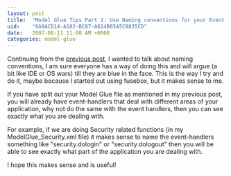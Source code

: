 ```yaml
---
layout: post
title:  "Model Glue Tips Part 2: Use Naming conventions for your Event Handlers."
uid:	"8A9ACD14-A182-BC87-A614B65A5C8835CD"
date:   2007-08-11 11:08 AM +0000
categories: model-glue
---
```

Continuing from the <a href="http://www.markdrew.co.uk/blog/index.cfm/2007/8/10/Model-Glue-Tips-Part-1-Separate-out-your-ModelGlue-file" title="Mark Drew (Redux)- cf_etc...: Model Glue Tips Part 1: Separate out your Model-Glue file">previous post</a>, I wanted to talk about naming conventions, I am sure everyone has a way of doing this and  will argue (a bit like IDE or OS wars) till they are blue in the face. This is the way I try and do it, maybe because I started out using fusebox, but it makes sense to me.

If you have split out your Model Glue file as mentioned in my previous post, you will already have event-handlers that deal with different areas of your application, why not do the same with the event handlers, then you can see exactly what you are dealing with.

For example, if we are doing Security related functions (in my ModelGlue_Security.xml file) it makes sense to name the event-handlers something like "security.dologin" or "security.dologout" then you will be able to see exactly what part of the application you are dealing with.

I hope this makes sense and is useful!